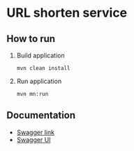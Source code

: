 # URL shorten service

## How to run

1. Build application
    ```shell
    mvn clean install
    ```
1. Run application
    ```shell
   mvn mn:run
    ```
## Documentation

* [Swagger link](http://localhost:8080/swagger/shorten-url-service.yml)
* [Swagger UI](http://localhost:8080/swagger-ui/index.html)